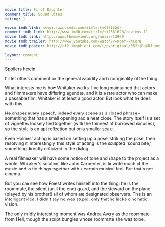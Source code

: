 ```yaml
---
movie title: First Daughter
comment title: Sound Bites
rating: 1

movie imdb link: http://www.imdb.com/title/tt0361620/
comment imdb link: http://www.imdb.com/title/tt0361620/reviews-11
movie tmdb link: http://www.themoviedb.org/movie/13969
movie tmdb trailer: http://www.youtube.com/watch?v=noaY-7ACqrQ
movie tmdb poster: http://cf2.imgobject.com/t/p/original/552xjPgXRJubesuYx1DukJXUnCa.jpg

layout: comment
---
```


Spoilers herein.

I'll let others comment on the general vapidity and unoriginality of the thing.

What interests me is how Whitaker works. I've long maintained that actors and filmmakers have differing agendas, and it is a rare actor who can make a passable film. Whitaker is at least a good actor. But look what he does with this.

He shapes every speech, indeed every scene as a closed phrase - something that has a small opening and a neat close. The story itself is a set of vignettes loosely tied together (with the thinnest of borrowed excuses), so the style is an apt reflection but on a smaller scale.

Even Holmes' acting is based on setting up a pose, striking the pose, then resolving it. Interestingly, this style of acting is the sculpted 'sound bite,' something directly criticized in the dialog. 

A real filmmaker will have some notion of tone and shape to the project as a whole. Whitaker's solution, like John Carpenter, is to write much of the music and to tie things together with a certain musical feel. But that's not cinema.

But you can see how Forest writes himself into the thing: he is the roommate, the silent (until the end) guard, and the steward on the plane (played by his brother!) all of whom are designated observers. This is an intelligent idea. I didn't say he was stupid, only that he lacks cinematic vision.

The only mildly interesting moment was Andrea Avery as the roommate from Hell, though the script bungles whose roommate she was to be.